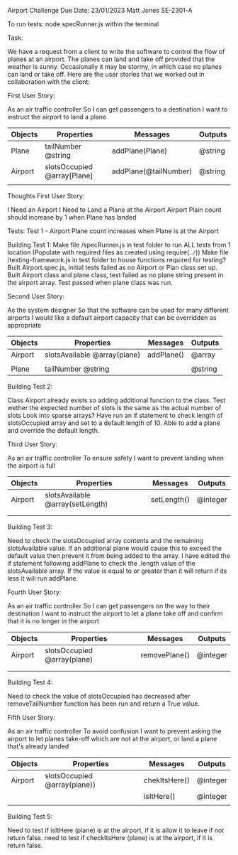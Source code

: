 Airport Challenge 
Due Date: 23/01/2023
Matt Jones
SE-2301-A

To run tests:
node specRunner.js within the terminal

Task:

We have a request from a client to write the software to control the flow of planes at an airport. The planes can land and take off provided that the weather is sunny. Occasionally it may be stormy, in which case no planes can land or take off.  Here are the user stories that we worked out in collaboration with the client:

First User Story:

As an air traffic controller
So I can get passengers to a destination
I want to instruct the airport to land a plane

| Objects | Properties                  | Messages              | Outputs |
| ------- | --------------------------- | --------------------- | ------- |
| Plane   | tailNumber @string          | addPlane(Plane)       | @string |
| Airport | slotsOccupied @array[Plane] | addPlane(@tailNumber) | @string |
|         |                             |                       |         |

Thoughts First User Story:

I Need an Airport
I Need to Land a Plane at the Airport
Airport Plain count should increase by 1 when Plane has landed

Tests:
Test 1 - Airport Plane count increases when Plane is at the Airport 
         
Building Test 1:
Make file /specRunner.js in test folder to run ALL tests from 1 location (Populate with required files as created using require(`./`))
Make file /testing-framework.js in test folder to house functions required for testing?
Built Airport.spec.js, initial tests failed as no Airport or Plan class set up. Built Airport class and plane class, test failed as no plane string present in the airport array. Test passed when plane class was run. 

Second User Story:

As the system designer
So that the software can be used for many different airports
I would like a default airport capacity that can be overridden as appropriate

| Objects | Properties                   | Messages   | Outputs |
| ------- | ---------------------------- | ---------- | ------- |
| Airport | slotsAvailable @array(plane) | addPlane() | @array  |
|         |                              |            |         |
| Plane   | tailNumber @string           |            | @string |

Building Test 2:

Class Airport already exists so adding additional function to the class.
Test wether the expected number of slots is the same as the actual number of slots 
Look into sparse arrays?
Have run an if statement to check length of slotsOccupied array and set to a default length of 10.
Able to add a plane and override the default length.

Third User Story:

As an air traffic controller
To ensure safety
I want to prevent landing when the airport is full

| Objects | Properties                       | Messages    | Outputs  |
| ------- | -------------------------------- | ----------- | -------- |
| Airport | slotsAvailable @array(setLength) | setLength() | @integer |
|         |                                  |             |          |
|         |                                  |             |          |

Building Test 3:

Need to check the slotsOccupied array contents and the remaining slotsAvailable value. If an additional plane would cause this to exceed the default value then prevent it from being added to the array. I have edited the if statement following addPlane to check the .length value of the slotsAvailable array. If the value is equal to or greater than it will return if its less it will run addPlane.

Fourth User Story:

As an air traffic controller
So I can get passengers on the way to their destination
I want to instruct the airport to let a plane take off and confirm that it is no longer in the airport

| Objects | Properties                  | Messages      | Outputs  |
| ------- | --------------------------- | ------------- | -------- |
| Airport | slotsOccupied @array(plane) | removePlane() | @integer |
|         |                             |               |          |
|         |                             |               |          |

Building Test 4:

Need to check the value of slotsOccupied has decreased after removeTailNumber function has been run and return a True value.

Fifth User Story:

As an air traffic controller
To avoid confusion
I want to prevent asking the airport to let planes take-off which are not at the airport, or land a plane that's already landed

| Objects | Properties                   | Messages      | Outputs  |
| ------- | ---------------------------- | ------------- | -------- |
| Airport | slotsOccupied @array(plane)) | chekItsHere() | @integer |
|         |                              | isItHere()    | @integer |
|         |                              |               |          |

Building Test 5:

Need to test if isItHere (plane) is at the airport, if it is allow it to leave if not return false.
need to test if checkItsHere (plane) is at the airport, if it is return false.

